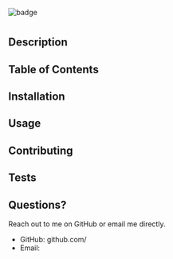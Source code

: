 
  ![badge](https://img.shields.io/badge/LICENSE-Apache-brightgreen)
  # 
  ## Description
  
  ## Table of Contents
  ## Installation
  
  ## Usage
  
  ## Contributing
  
  ## Tests
  
  ## Questions?
  Reach out to me on GitHub or email me directly. 
  - GitHub: github.com/
  - Email: 
  
